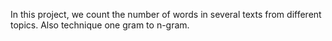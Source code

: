In this project, we count the number of words in several texts from different topics. Also technique one gram to n-gram.
